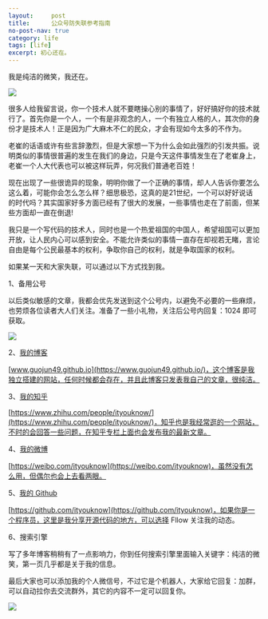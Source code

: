 ```yaml
---
layout:     post
title:      公众号防失联参考指南
no-post-nav: true
category: life
tags: [life]
excerpt: 初心还在。
---
```


我是纯洁的微笑，我还在。

![](https://www.itmind.net/assets/images/2018/life/find.jpg)

很多人给我留言说，你一个技术人就不要瞎操心别的事情了，好好搞好你的技术就行了。首先你是一个人，一个有是非观念的人，一个有独立人格的人，其次你的身份才是技术人！正是因为广大麻木不仁的民众，才会有现如今太多的不作为。

老崔的话语或许有些言辞激烈，但是大家想一下为什么会如此强烈的引发共振。说明类似的事情很普遍的发生在我们的身边，只是今天这件事情发生在了老崔身上，老崔一个人大代表也可以被这样玩弄，何况我们普通老百姓！

现在出现了一些很诡异的现象，明明你做了一个正确的事情，却人人告诉你要怎么这么着，可能你会怎么怎么样？细思极恐，这真的是21世纪，一个可以好好说话的时代吗？其实国家好多方面已经有了很大的发展，一些事情也走在了前面，但某些方面却一直在倒退!

我只是一个写代码的技术人，同时也是一个热爱祖国的中国人，希望祖国可以更加开放，让人民内心可以感到安全。不能允许类似的事情一直存在却视若无睹，言论自由是每个公民最基本的权利，争取你自己的权利，就是争取国家的权利。

如果某一天和大家失联，可以通过以下方式找到我。

1、备用公号

以后类似敏感的文章，我都会优先发送到这个公号内，以避免不必要的一些麻烦，也劳烦各位读者大人们关注。准备了一些小礼物，关注后公号内回复：1024 即可获取。

![](https://www.itmind.net/assets/images/2018/life/flyever.jpg)

2、[我的博客](https://www.guojun49.github.io/)

[www.guojun49.github.io](https://www.guojun49.github.io/)，这个博客是我独立搭建的网站，任何时候都会存在，并且此博客只发表我自己的文章，很纯洁。

3、[我的知乎](https://www.zhihu.com/people/ityouknow/)

[https://www.zhihu.com/people/ityouknow/](https://www.zhihu.com/people/ityouknow/)，知乎也是我经常逛的一个网站，不时的会回答一些问题，在知乎专栏上面也会发布我的最新文章。

4、[我的微博](https://weibo.com/ityouknow)

[https://weibo.com/ityouknow](https://weibo.com/ityouknow)，虽然没有怎么用，但偶尔也会上去看两眼。

5、[我的 Github](https://github.com/ityouknow)

[https://github.com/ityouknow](https://github.com/ityouknow)，如果你是一个程序员，这里是我分享开源代码的地方，可以选择 Fllow 关注我的动态。

6、搜索引擎

写了多年博客稍稍有了一点影响力，你到任何搜索引擎里面输入关键字：纯洁的微笑，第一页几乎都是关于我的信息。

最后大家也可以添加我的个人微信号，不过它是个机器人，大家给它回复：加群，可以自动拉你去交流群外，其它的内容不一定可以回复你。

![](https://www.itmind.net/assets/images/2018/life/group.jpg)